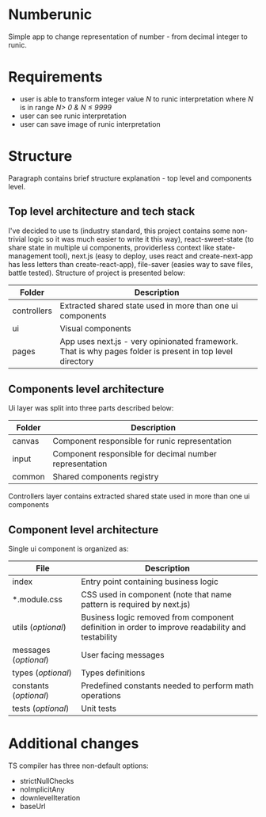 # Numberunic

Simple app to change representation of number - from decimal integer to runic.

# Requirements

- user is able to transform integer value _N_ to runic interpretation where _N_ is in range _N> 0 & N ≤ 9999_
- user can see runic interpretation
- user can save image of runic interpretation

# Structure

Paragraph contains brief structure explanation - top level and components level.

## Top level architecture and tech stack

I've decided to use ts (industry standard, this project contains some non-trivial logic so it was much easier to write it this way), react-sweet-state (to share state in multiple ui components, providerless context like state-management tool), next.js (easy to deploy, uses react and create-next-app has less letters than create-react-app), file-saver (easies way to save files, battle tested). Structure of project is presented below:

| Folder      | Description                                                                                               |
| ----------- | --------------------------------------------------------------------------------------------------------- |
| controllers | Extracted shared state used in more than one ui components                                                |
| ui          | Visual components                                                                                         |
| pages       | App uses next.js - very opinionated framework. That is why pages folder is present in top level directory |

## Components level architecture

Ui layer was split into three parts described below:

| Folder | Description                                             |
| ------ | ------------------------------------------------------- |
| canvas | Component responsible for runic representation          |
| input  | Component responsible for decimal number representation |
| common | Shared components registry                              |

Controllers layer contains extracted shared state used in more than one ui components

## Component level architecture

Single ui component is organized as:

| File                   | Description                                                                                      |
| ---------------------- | ------------------------------------------------------------------------------------------------ |
| index                  | Entry point containing business logic                                                            |
| \*.module.css          | CSS used in component (note that name pattern is required by next.js)                            |
| utils (_optional_)     | Business logic removed from component definition in order to improve readability and testability |
| messages (_optional_)  | User facing messages                                                                             |
| types (_optional_)     | Types definitions                                                                                |
| constants (_optional_) | Predefined constants needed to perform math operations                                           |
| tests (_optional_)     | Unit tests                                                                                       |

# Additional changes

TS compiler has three non-default options:

- strictNullChecks
- noImplicitAny
- downlevelIteration
- baseUrl

